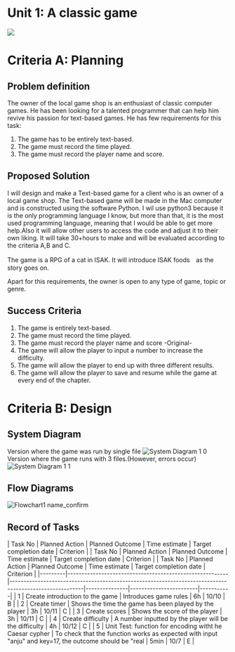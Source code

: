 # Unit 1: A classic game 
![](game.gif)

# Criteria A: Planning

## Problem definition

The owner of the local game shop is an enthusiast of classic computer games. He has been looking for a talented programmer that can help him revive his passion for text-based games. He has few requirements for this task:

1. The game has to be entirely text-based.
2. The game must record the time played.
3. The game must record the player name and score.

## Proposed Solution
I will design and make a Text-based game for a client who is an owner of a local game shop. The Text-based game will be made in the Mac computer and is constructed using the software Python. I wil use python3 because it is the only programming language I know, but more than that, it is the most used programming language, meaning that I would be able to get more help.Also it will allow other users to access the code and adjust it to their own liking. It will take  30+hours to make and will be evaluated according to the criteria A,B and C.

The game is a RPG of a cat in ISAK. It will introduce ISAK foods　as the story goes on.

Apart for this requirements, the owner is open to any type of game, topic or genre.

## Success Criteria
1. The game is entirely text-based.
2. The game must record the time played.
3. The game must record the player name and score
-Original-
4. The game will allow the player to input a number to increase the difficulty.
5. The game will allow the player to end up with three different results.
6. The game will allow the player to save and resume while the game at every end of the chapter.

# Criteria B: Design

## System Diagram
Version where the game was run by single file
![System Diagram 1 0](https://user-images.githubusercontent.com/89366347/138597632-bb995f3d-c302-49e9-87a3-b778bbd7fd30.jpg)
Version where the game runs with 3 files.(However, errors occur)
![System Diagram 1 1](https://user-images.githubusercontent.com/89366347/138598061-4dd3ca2e-30c6-4f45-90a2-c4b3514aa741.jpg)

## Flow Diagrams
![Flowchart1 name_confirm](https://user-images.githubusercontent.com/89366347/138598549-6d25309b-0715-4174-a48a-7bfaf4977027.jpg)

## Record of Tasks
| Task No | Planned Action                  | Planned Outcome                                        | Time estimate | Target completion date | Criterion |
| Task No | Planned Action                  | Planned Outcome                                        | Time estimate | Target completion date | Criterion |
| Task No | Planned Action                                          | Planned Outcome                                                                                        | Time estimate | Target completion date | Criterion |
|---------|---------------------------------------------------------|--------------------------------------------------------------------------------------------------------|---------------|------------------------|-----------|
| 1       | Create introduction to the game                         | Introduces game rules                                                                                  | 6h            | 10/10                  | B         |
| 2       | Create timer                                            | Shows the time the game has been played by the player                                                  | 3h            | 10/11                  | C         |
| 3       | Create scores                                           | Shows the score of the player                                                                          | 3h            | 10/11                  | C         |
| 4       | Create difficulty                                       | A number inputted by the player will be the difficulty                                                 | 4h            | 10/12                  | C         |
| 5       | Unit Test: function for encoding witht he Caesar cypher | To check that the function works as expected with input "anju" and key=17, the outcome should be "real | 5min          | 10/7                   | E         |
